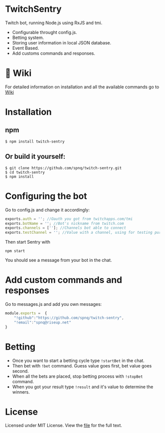 # TwitchSentry

Twitch bot, running Node.js using RxJS and tmi.

* Configurable throught config.js.
* Betting system.
* Storing user information in local JSON database.
* Event Based.
* Add customs commands and responses.

# 📖 Wiki 
For detailed information on installation and all the available commands go to [Wiki](https://github.com/spnq/twitch-sentry/wiki)

# Installation

## npm
```Shell
$ npm install twitch-sentry
```

## Or build it yourself:
```Shell
$ git clone https://github.com/spnq/twitch-sentry.git
$ cd twitch-sentry
$ npm install
```


# Configuring the bot
 
Go to config.js and change it accordingly:
```javascript
exports.auth = ''; //Oauth you got from twitchapps.com/tmi
exports.botName = ''; //Bot's nickname from twitch.com
exports.channels = ['']; //Channels bot able to connect
exports.testChannel = ''; //Value with a channel, using for testing purposes 
```

Then start Sentry with 
```Shell
npm start
```

You should see a message from your bot in the chat.

# Add custom commands and responses

Go to messages.js and add you own messages:
```javascript
module.exports =  {
    "!github":"https://github.com/spnq/twitch-sentry",
    "!email":"spnq@riseup.net"
}
```

# Betting

* Once you want to start a betting cycle type `!startBet` in the chat.
* Then bet with `!bet` command. Guess value goes first, bet value goes second. 
* When all the bets are placed, stop betting process with `!stopBet` command.
* When you got your result type `!result` and it's value to determine the winners.

# License

Licensed under MIT License. View the [file](https://github.com/spnq/twitch-sentry/blob/master/LICENSE) for the full text.

